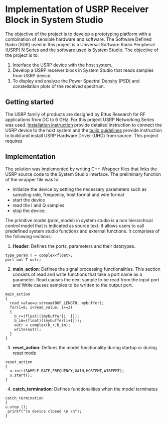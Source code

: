 # **Implementation of USRP Receiver Block in System Studio**

The objective of the project is to develop a prototyping platform with a combination of sensible hardware and software. The Software Defined Radio (SDR) used in this project is a Universal Software Radio Peripheral (USRP) N Series and the software used is System Studio.
The objective of the project is to:
1. Interface the USRP device with the host system.
2. Develop a USRP receiver block in System Studio that reads samples from USRP device.
3. To display and analyze the Power Spectral Density (PSD) and constellation plots of the received spectrum.

## **Getting started**
The USRP family of products are designed by Ettus Research for RF applications from DC to 6 GHz. For this project USRP Networking Series was used. [Installation instruction](http://files.ettus.com/manual/page_usrp2.html) provide detailed instruction to connect the USRP device to the host system and the [build guidelines](http://files.ettus.com/manual/page_build_guide.html) provide instruction to build and install USRP Hardware Driver (UHD) from source.
This project requires

## **Implementation**

The solution was implemented by writing C++ Wrapper files that links the USRP source code to the System Studio interface. The preliminary function of the wrapper file was to:
- initialize the device by setting the necessary parameters such as sampling rate, frequency, host format and wire format
- start the device
- read the I and Q samples
- stop the device.

The primitive model (prim_model) in system studio is a non hierarchical control model that is indicated as source text. It allows users to call predefined system studio functions and external functions. It comprises of the following sections:
1. **Header**: Defines the ports, parameters and their datatypes.
```
type_param T = complex<float>;
port out T outr;
```
2. **main_action**: Defines the signal processing functionalities. This section consists of read and write functions that take a port name as a parameter. Read causes the next sample to be read from the input port and Write causes samples to be written to the output port.
```
main_action
{
  read_value=u.stream(BUF_LENGTH, mybuffer);
  for(i=0; i<read_value; i+=2)
  {
    b_r=(float)((mybuffer[i  ]));
    b_im=(float)((mybuffer[i+1]));
    outr = complex(b_r,b_im);
    write(outr);
  }
}
```
3. **reset_action**: Defines the model functionality during startup or during reset mode
```
reset_action
{
  u.init(SAMPLE_RATE,FREQUENCY,GAIN,HOSTFMT,WIREFMT);
  u.start();
}
```
4. **catch_termination**: Defines functionalities when the model terminates
```
catch_termination
{
u.stop ();
 printf("\n device closed \n \n");
}
```
